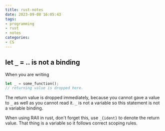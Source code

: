 ```yaml
---
title: rust-notes
date: 2023-09-08 16:05:43
tags:
- programming
- rust
- notes
categories:
- CS
---
```


## let `_` = .. is not a binding

When you are writing

```rust
let _ = some_function();
// returning value is dropped here.
```

The return value is dropped immediately, because you cannot gave a value to `_` as well as you cannot read it. `_` is not a variable so this statement is not a variable binding.

When using RAII in rust, don't forget this, use `_{ident}` to denote the return value. That thing is a variable so it follows correct scoping rules.
